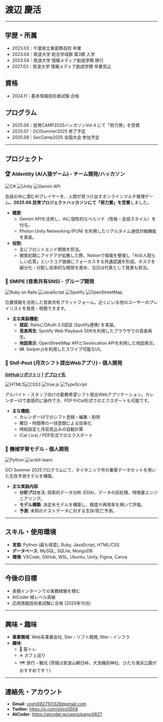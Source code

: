 # 渡辺 慶活

---

## 学歴・所属
- 2023.03｜千葉県立東葛飾高校 卒業
- 2023.04｜筑波大学 総合学域群 第3類 入学
- 2023.04｜筑波大学 情報メディア創成学類 移行
- 2027.03｜筑波大学 情報メディア創成学類 卒業見込

## 資格
- 2024.11｜基本情報技術者試験 合格

## プログラム
- 2025.06｜技育CAMP2025ハッカソンVol.4 にて「努力賞」を受賞
- 2025.07｜GCISummer2025 修了予定
- 2025.08｜SecCamp2025 全国大会 参加予定
---

## プロジェクト

### 🏆 AIdentity (AI人狼ゲーム) - チーム開発/ハッカソン
<img src="https://img.shields.io/badge/C%23-239120?style=for-the-badge&logo=c-sharp&logoColor=white" alt="C#"> <img src="https://img.shields.io/badge/Unity-FFFFFF?style=for-the-badge&logo=unity&logoColor=black" alt="Unity"> <img src="https://img.shields.io/badge/Gemini_API-8E7BFF?style=for-the-badge&logo=google-gemini&logoColor=white" alt="Gemini API">

会話の中に潜むAIプレイヤーを、人間が見つけ出すオンラインマルチ推理ゲーム。**2025.06.技育プロジェクトハッカソンにて「努力賞」を受賞**しました。

* **概要**:
    * Gemini APIを活用し、AIに個性的なペルソナ（性格・会話スタイル）を付与。
    * Photon Unity Networking (PUN) を利用したリアルタイム通信対戦機能を実装。
* **役割**:
    * 主にフロントエンド開発を担当。
    * 開発初期にアイデアが拡散した際、Notionで情報を整理し「AIの人間らしい応答」というコア価値にフォーカスする共通認識を形成。タスクを細分化・分配し効率的な開発を進め、当日は代表として発表も担当。

### 🎵 SMIPE (音楽共有SNS) - グループ開発
<img src="https://img.shields.io/badge/Ruby_on_Rails-CC0000?style=for-the-badge&logo=ruby-on-rails&logoColor=white" alt="Ruby on Rails"> <img src="https://img.shields.io/badge/JavaScript-F7DF1E?style=for-the-badge&logo=javascript&logoColor=black" alt="JavaScript"> <img src="https://img.shields.io/badge/Spotify-1DB954?style=for-the-badge&logo=spotify&logoColor=white" alt="Spotify"> <img src="https://img.shields.io/badge/OpenStreetMap-7EBC6F?style=for-the-badge&logo=openstreetmap&logoColor=white" alt="OpenStreetMap">

位置情報を活用した音楽共有プラットフォーム。近くにいる他のユーザーのプレイリストを発見・視聴できます。

* **主な実装機能**:
    * **認証**: RailsにOAuth 2.0認証 (Spotify連携) を実装。
    * **音楽再生**: Spotify Web Playback SDKを利用したブラウザでの音楽再生。
    * **地図表示**: OpenStreetMap APIとGeolocation APIを利用した地図表示。
    * **UI**: Swiper.jsを利用したスワイプ可能なUI。

### 📅 Shif-Post (月次シフト提出Webアプリ) - 個人開発
**[GitHubリポジトリ](https://github.com/pamo0827/shift-calendar-app) | [デプロイ先](https://vercel.com/yoshi0827101328-9306s-projects/v0-shift-calendar-app)**

<img src="https://img.shields.io/badge/HTML5-E34F26?style=for-the-badge&logo=html5&logoColor=white" alt="HTML5"><img src="https://img.shields.io/badge/CSS3-1572B6?style=for-the-badge&logo=css3&logoColor=white" alt="CSS3"> <img src="https://img.shields.io/badge/Vue.js-4FC08D?style=for-the-badge&logo=vue.js&logoColor=white" alt="Vue.js"> <img src="https://img.shields.io/badge/TypeScript-3178C6?style=for-the-badge&logo=typescript&logoColor=white" alt="TypeScript">

アルバイト・スタッフ向けの勤務希望シフト提出Webアプリケーション。カレンダーUIで直感的に操作でき、PDFやiCal形式でのエクスポートも可能です。

* **主な機能**:
    * カレンダーUIでのシフト登録・編集・削除
    * 曜日・時間帯の一括登録による効率化
    * 時給設定と月収見込みの自動計算
    * iCal (.ics) / PDF形式でのエクスポート

### 🤖 機械学習モデル - 個人開発
<img src="https://img.shields.io/badge/Python-3776AB?style=for-the-badge&logo=python&logoColor=white" alt="Python"> <img src="https://img.shields.io/badge/scikit--learn-F7931E?style=for-the-badge&logo=scikit-learn&logoColor=white" alt="scikit-learn">

GCI Summer 2025プログラムにて、タイタニック号の乗客データセットを用いた生存予測モデルを構築。

* **主な実装内容**:
    * **分析プロセス**: 探索的データ分析 (EDA)、データの前処理、特徴量エンジニアリング。
    * **モデル構築**: 決定木モデルを構築し、精度や再現率を用いて評価。
    * **予測**: 未知のテストデータに対する生存/死亡予測。

---

## スキル・使用環境

* **言語**: Python (最も得意), Ruby, JavaScript, HTML/CSS
* **データベース**: MySQL, SQLite, MongoDB
* **環境**: VSCode, GitHub, WSL, Ubuntu, Unity, Figma, Canva

---

## 今後の目標

*  長期インターンでの実務経験を積む
*  AtCoder 緑レベル突破　　
*  応用情報技術者試験に合格 (2025年10月)

---

## 興味・趣味

* **事業領域**: Web系事業会社, SIer・ソフト開発, NIer・インフラ
* **趣味**:
    * 🍖 筋トレ
    * ☕ カフェ巡り
    * 🗺 旅行・観光 (茨城は筑波山朝日峠、大洗磯前神社、ひたち海浜公園がおすすめです！)

---

## 連絡先・アカウント

* **Gmail**: yoshi0827101328@gmail.com
* **Twitter**: https://x.com/shiro3504
* **AtCoder**: https://atcoder.jp/users/pamo0827

